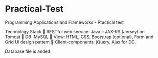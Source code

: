 # Practical-Test
Programming Applications and Frameworks - Ptactical test

Technology Stack
 RESTful web service: Java – JAX-RS (Jersey) on Tomcat
 DB: MySQL
 View: HTML, CSS, Bootstrap (optional), Form and Grid UI design pattern
 Client-components: jQuery, Ajax for DC. 


Database file is added
